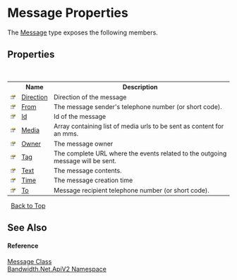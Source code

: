 ﻿# Message Properties
 

The <a href ="T_Bandwidth_Net_ApiV2_Message.md">Message</a> type exposes the following members.


## Properties
&nbsp;<table><tr><th></th><th>Name</th><th>Description</th></tr><tr><td>![Public property](media/pubproperty.gif "Public property")</td><td><a href ="P_Bandwidth_Net_ApiV2_Message_Direction.md">Direction</a></td><td>
Direction of the message</td></tr><tr><td>![Public property](media/pubproperty.gif "Public property")</td><td><a href ="P_Bandwidth_Net_ApiV2_Message_From.md">From</a></td><td>
The message sender's telephone number (or short code).</td></tr><tr><td>![Public property](media/pubproperty.gif "Public property")</td><td><a href ="P_Bandwidth_Net_ApiV2_Message_Id.md">Id</a></td><td>
Id of the message</td></tr><tr><td>![Public property](media/pubproperty.gif "Public property")</td><td><a href ="P_Bandwidth_Net_ApiV2_Message_Media.md">Media</a></td><td>
Array containing list of media urls to be sent as content for an mms.</td></tr><tr><td>![Public property](media/pubproperty.gif "Public property")</td><td><a href ="P_Bandwidth_Net_ApiV2_Message_Owner.md">Owner</a></td><td>
The message owner</td></tr><tr><td>![Public property](media/pubproperty.gif "Public property")</td><td><a href ="P_Bandwidth_Net_ApiV2_Message_Tag.md">Tag</a></td><td>
The complete URL where the events related to the outgoing message will be sent.</td></tr><tr><td>![Public property](media/pubproperty.gif "Public property")</td><td><a href ="P_Bandwidth_Net_ApiV2_Message_Text.md">Text</a></td><td>
The message contents.</td></tr><tr><td>![Public property](media/pubproperty.gif "Public property")</td><td><a href ="P_Bandwidth_Net_ApiV2_Message_Time.md">Time</a></td><td>
The message creation time</td></tr><tr><td>![Public property](media/pubproperty.gif "Public property")</td><td><a href ="P_Bandwidth_Net_ApiV2_Message_To.md">To</a></td><td>
Message recipient telephone number (or short code).</td></tr></table>&nbsp;
<a href="#message-properties">Back to Top</a>

## See Also


#### Reference
<a href ="T_Bandwidth_Net_ApiV2_Message.md">Message Class</a><br /><a href ="N_Bandwidth_Net_ApiV2.md">Bandwidth.Net.ApiV2 Namespace</a><br />